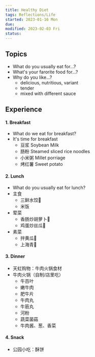 ```yaml
---
title: Healthy Diet
tags: Reflections/Life  
started: 2023-01-16 Mon
due: 
modified: 2023-02-03 Fri
status: 
---
```

## Topics
- What do you usually eat for...?
- What's your farorite food for...?
- Why do you like...?
	- delicious, nutritious, variant
	- tender
	- mixed with different sauce
## Experience
#### 1. Breakfast
- What do we eat for breakfast?
- It's time for breakfast
    - 豆浆 Soybean Milk
    - 肠粉 Steamed sliced rice noodles
    - 小米粥 Millet porriage
    - 烤红薯 Sweet potato
#### 2. Lunch
- What do you usually eat for lunch?
- 主食
	- 三鲜水饺🥟
	- 米饭
- 荤菜
	- 香肠炒胡萝卜🥕
	- 鸡蛋炒丝瓜🥚
- 素菜
	- 拌黄瓜🥒
	- 上海青🥬
#### 3. Dinner
- 天虹购物：牛肉火锅食材
- 牛肉火锅（自制/店里吃）
	- 牛百叶
	- 嫩牛肉
	- 肥牛片
	- 牛肉丸
	- 牛筋丸
	- 河粉
	- 蔬菜菌菇
	- 牛肉酱、葱、香菜
#### 4. Snack
- 公园小吃：酥饼